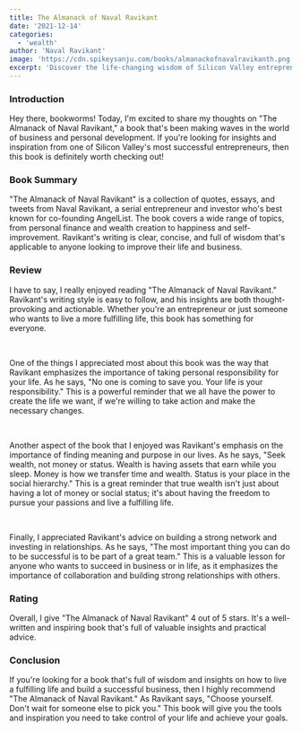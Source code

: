 ```yaml
---
title: The Almanack of Naval Ravikant
date: '2021-12-14'
categories:
  - 'wealth'
author: 'Naval Ravikant'
image: 'https://cdn.spikeysanju.com/books/almanackofnavalravikanth.png'
excerpt: 'Discover the life-changing wisdom of Silicon Valley entrepreneur Naval Ravikant in The Almanack of Naval Ravikant.Learn how to take control of your life, build meaningful relationships, and achieve true wealth. Get inspired and start living your best life today!'
---
```


### Introduction

Hey there, bookworms! Today, I'm excited to share my thoughts on "The Almanack of Naval Ravikant," a book that's been making waves in the world of business and personal development. If you're looking for insights and inspiration from one of Silicon Valley's most successful entrepreneurs, then this book is definitely worth checking out!

### Book Summary

"The Almanack of Naval Ravikant" is a collection of quotes, essays, and tweets from Naval Ravikant, a serial entrepreneur and investor who's best known for co-founding AngelList. The book covers a wide range of topics, from personal finance and wealth creation to happiness and self-improvement. Ravikant's writing is clear, concise, and full of wisdom that's applicable to anyone looking to improve their life and business.

### Review

I have to say, I really enjoyed reading "The Almanack of Naval Ravikant." Ravikant's writing style is easy to follow, and his insights are both thought-provoking and actionable. Whether you're an entrepreneur or just someone who wants to live a more fulfilling life, this book has something for everyone.

<br/>

One of the things I appreciated most about this book was the way that Ravikant emphasizes the importance of taking personal responsibility for your life. As he says, "No one is coming to save you. Your life is your responsibility." This is a powerful reminder that we all have the power to create the life we want, if we're willing to take action and make the necessary changes.

<br/>

Another aspect of the book that I enjoyed was Ravikant's emphasis on the importance of finding meaning and purpose in our lives. As he says, "Seek wealth, not money or status. Wealth is having assets that earn while you sleep. Money is how we transfer time and wealth. Status is your place in the social hierarchy." This is a great reminder that true wealth isn't just about having a lot of money or social status; it's about having the freedom to pursue your passions and live a fulfilling life.

<br/>

Finally, I appreciated Ravikant's advice on building a strong network and investing in relationships. As he says, "The most important thing you can do to be successful is to be part of a great team." This is a valuable lesson for anyone who wants to succeed in business or in life, as it emphasizes the importance of collaboration and building strong relationships with others.

### Rating

Overall, I give "The Almanack of Naval Ravikant" 4 out of 5 stars. It's a well-written and inspiring book that's full of valuable insights and practical advice.

### Conclusion

If you're looking for a book that's full of wisdom and insights on how to live a fulfilling life and build a successful business, then I highly recommend "The Almanack of Naval Ravikant." As Ravikant says, "Choose yourself. Don't wait for someone else to pick you." This book will give you the tools and inspiration you need to take control of your life and achieve your goals.
<br/>
